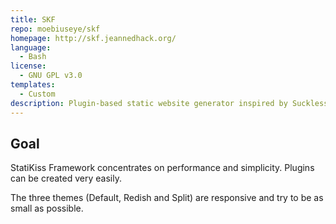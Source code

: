 ```yaml
---
title: SKF
repo: moebiuseye/skf
homepage: http://skf.jeannedhack.org/
language:
  - Bash
license:
  - GNU GPL v3.0
templates:
  - Custom
description: Plugin-based static website generator inspired by Suckless Web Framework. 
---
```


## Goal

StatiKiss Framework concentrates on performance and simplicity. 
Plugins can be created very easily. 

The three themes (Default, Redish and Split) are responsive and 
try to be as small as possible. 
